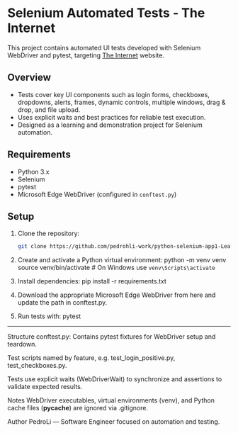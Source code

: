 # Selenium Automated Tests - The Internet

This project contains automated UI tests developed with Selenium WebDriver and pytest, targeting [The Internet](https://the-internet.herokuapp.com/) website.

## Overview

- Tests cover key UI components such as login forms, checkboxes, dropdowns, alerts, frames, dynamic controls, multiple windows, drag & drop, and file upload.  
- Uses explicit waits and best practices for reliable test execution.  
- Designed as a learning and demonstration project for Selenium automation.

## Requirements

- Python 3.x  
- Selenium  
- pytest  
- Microsoft Edge WebDriver (configured in `conftest.py`)

## Setup

1. Clone the repository:  
   ```bash
   git clone https://github.com/pedrohli-work/python-selenium-app1-LearningSelenium

2. Create and activate a Python virtual environment:
    python -m venv venv
    source venv/bin/activate  # On Windows use `venv\Scripts\activate`

3. Install dependencies:
    pip install -r requirements.txt

4. Download the appropriate Microsoft Edge WebDriver from here and update the path in conftest.py.

5. Run tests with:
    pytest
----------------------------------------------------------------------------------------------------------
Structure
conftest.py: Contains pytest fixtures for WebDriver setup and teardown.

Test scripts named by feature, e.g. test_login_positive.py, test_checkboxes.py.

Tests use explicit waits (WebDriverWait) to synchronize and assertions to validate expected results.

Notes
WebDriver executables, virtual environments (venv), and Python cache files (__pycache__) are ignored via .gitignore.

Author
PedroLi — Software Engineer focused on automation and testing.
